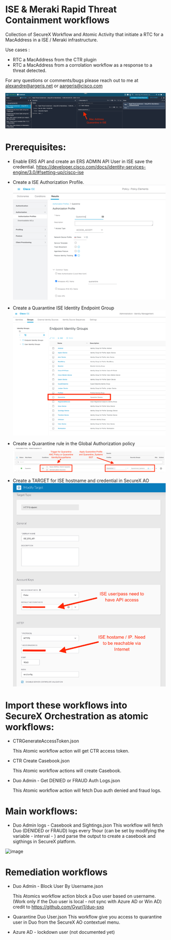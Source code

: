 
# ISE & Meraki Rapid Threat Containment workflows

Collection of SecureX Workflow and Atomic Activity that initiate a RTC for a MacAddress in a ISE / Meraki infrastructure.

Use cases : 
  - RTC a MacAddress from the CTR plugin
  - RTC a MacAddress from a corrolation workflow as a response to a threat detected.

For any questions or comments/bugs please reach out to me at alexandre@argeris.net or aargeris@cisco.com

![image](./images/casebook.png)
<br/>

# Prerequisites:

- Enable ERS API and create an ERS ADMIN API User in ISE save the credential.
https://developer.cisco.com/docs/identity-services-engine/3.0/#!setting-up/cisco-ise

- Create a ISE Authorization Profile.
![image](./images/ise_auth_profile.png)

- Create a Quarantine ISE Identity Endpoint Group
![image](./images/ise_identity_group.png)

- Create a Quarantine rule in the Global Authorization policy
![image](./images/ise_policy.png)

- Create a TARGET for ISE hostname and credential in SecureX AO
![image](./images/ise_target.png)

# Import these workflows into SecureX Orchestration as atomic workflows:
  
- CTRGenerateAccessToken.json

  This Atomic workflow action will get CTR access token.

- CTR Create Casebook.json 

  This Atomic workflow actions will create Casebook.  
  
- Duo Admin - Get DENIED or FRAUD Auth Logs.json

  This Atomic workflow action will fetch Duo auth denied and fraud logs.

# Main workflows:

- Duo Admin logs - Casebook and Sightings.json
  This workflow will fetch Duo (DENIDED or FRAUD) logs every 1hour (can be set by modifying the variable - interval - ) and parse the output to create a casebook and sigthings in SecureX platform. 
  
![image](./Screen_Shot_casebook_workflow.png)
<br/>  
# Remediation workflows

- Duo Admin - Block User By Username.json  

  This Atomics workflow action block a Duo user based on username. (Work only if the Duo user is local - not sync with Azure AD or Win AD)
  credit to https://github.com/Gyuri1/duo-sxo
  
- Quarantine Duo User.json
  This workflow give you access to quarantine user in Duo from the SecureX AO contextuel menu.
  
- Azure AD - lockdown user (not documented yet)
